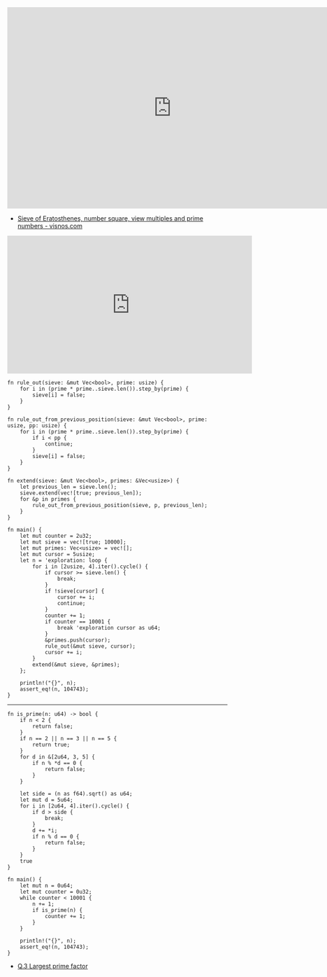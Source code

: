 <html><iframe src="https://docs.google.com/presentation/d/e/2PACX-1vSQMS02Bs8MWMfHRChuI3eTMbxC-Anx7tUPAGemmKWugKFVup2d25ipBwcU5OQdcxHluC3wQxY6M9Bp/embed?start=false&loop=false&delayms=60000" frameborder="0" width="750" height="460" allowfullscreen="true" mozallowfullscreen="true" webkitallowfullscreen="true"></iframe></html>

- [Sieve of Eratosthenes, number square, view multiples and prime numbers - visnos.com](https://www.visnos.com/demos/sieve-of-eratosthenes)

<html><center><iframe width="560" height="315" src="https://www.youtube.com/embed/2JkpuE_8uaI" title="YouTube video player" frameborder="0" allow="accelerometer; autoplay; clipboard-write; encrypted-media; gyroscope; picture-in-picture" allowfullscreen></iframe></center></html>

```rust,editable
fn rule_out(sieve: &mut Vec<bool>, prime: usize) {
    for i in (prime * prime..sieve.len()).step_by(prime) {
        sieve[i] = false;
    }
}

fn rule_out_from_previous_position(sieve: &mut Vec<bool>, prime: usize, pp: usize) {
    for i in (prime * prime..sieve.len()).step_by(prime) {
        if i < pp {
            continue;
        }
        sieve[i] = false;
    }
}

fn extend(sieve: &mut Vec<bool>, primes: &Vec<usize>) {
    let previous_len = sieve.len();
    sieve.extend(vec![true; previous_len]);
    for &p in primes {
        rule_out_from_previous_position(sieve, p, previous_len);
    }
}

fn main() {
    let mut counter = 2u32;
    let mut sieve = vec![true; 10000];
    let mut primes: Vec<usize> = vec![];
    let mut cursor = 5usize;
    let n = 'exploration: loop {
        for i in [2usize, 4].iter().cycle() {
            if cursor >= sieve.len() {
                break;
            }
            if !sieve[cursor] {
                cursor += i;
                continue;
            }
            counter += 1;
            if counter == 10001 {
                break 'exploration cursor as u64;
            }
            &primes.push(cursor);
            rule_out(&mut sieve, cursor);
            cursor += i;
        }
        extend(&mut sieve, &primes);
    };

    println!("{}", n);
    assert_eq!(n, 104743);
}
```
---

```rust,editable
fn is_prime(n: u64) -> bool {
    if n < 2 {
        return false;
    }
    if n == 2 || n == 3 || n == 5 {
        return true;
    }
    for d in &[2u64, 3, 5] {
        if n % *d == 0 {
            return false;
        }
    }

    let side = (n as f64).sqrt() as u64;
    let mut d = 5u64;
    for i in [2u64, 4].iter().cycle() {
        if d > side {
            break;
        }
        d += *i;
        if n % d == 0 {
            return false;
        }
    }
    true
}

fn main() {
    let mut n = 0u64;
    let mut counter = 0u32;
    while counter < 10001 {
        n += 1;
        if is_prime(n) {
            counter += 1;
        }
    }
    
    println!("{}", n);
    assert_eq!(n, 104743);
}
```

- [Q.3 Largest prime factor](./e3.md)
